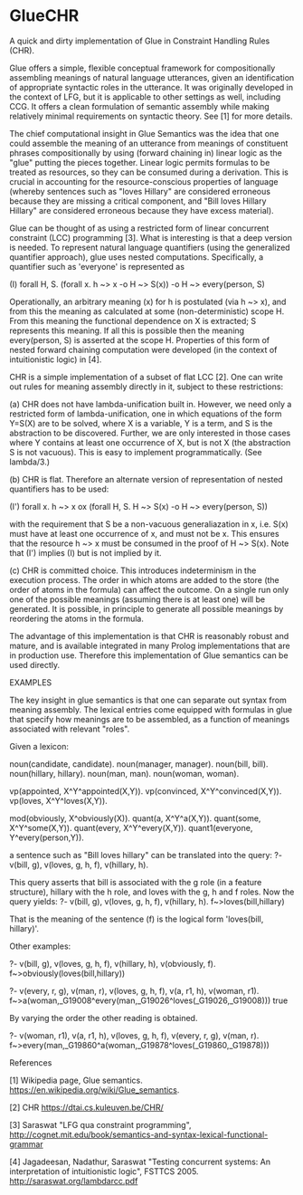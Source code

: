 # GlueCHR
A quick and dirty implementation of Glue in Constraint Handling Rules (CHR).

Glue offers a simple, flexible conceptual framework for compositionally assembling meanings of natural language utterances, given an identification of appropriate syntactic roles in the utterance. It was originally developed in the context of LFG, but it is applicable to other settings as well, including CCG. It offers a clean formulation of semantic assembly while making relatively minimal requirements on syntactic theory. See [1] for more details.

The chief computational insight in Glue Semantics was the idea that one could assemble the meaning of an utterance from meanings of constituent phrases compositionally by using (forward chaining in) linear logic as the "glue" putting the pieces together. Linear logic permits formulas to be treated as resources, so they can be consumed during a derivation. This is crucial in accounting for the resource-conscious properties of language (whereby sentences such as "loves Hillary" are considered erroneous because they are missing a critical component, and "Bill loves Hillary Hillary" are considered erroneous because they have excess material). 

Glue can be thought of as using a restricted form of linear concurrent constraint (LCC) programming [3]. What is interesting is that a deep version is needed. To represent natural language quantifiers (using the generalized quantifier approach), glue uses nested computations. Specifically, a quantifier such as 'everyone' is represented as
 
   (I)   forall H, S. (forall x. h ~> x -o H ~> S(x)) -o H ~> every(person, S)

Operationally, an arbitrary meaning (x) for h is postulated (via h ~> x), and from this the meaning as calculated at some (non-deterministic) scope H. From this meaning the functional dependence on X is extracted; S represents this meaning. If all this is possible then the meaning every(person, S) is asserted at the scope H. Properties of this form of nested forward chaining computation were developed (in the context of intuitionistic logic) in [4].

CHR is a simple implementation of a subset of flat LCC [2]. One can write out rules for meaning assembly directly in it, subject to these restrictions:

(a) CHR does not have lambda-unification built in. However, we need only a restricted form of lambda-unification, one in which equations of the form Y=S(X) are to be solved, where X is a variable, Y is a term, and S is the abstraction to be discovered. Further, we are only interested in those cases where Y contains at least one occurrence of X, but is not X (the abstraction S is not vacuous). This is easy
to implement programmatically. (See lambda/3.)

(b) CHR is flat. Therefore an alternate version of representation of nested quantifiers has to be used:
  
   (I') forall x. h ~> x ox (forall H, S. H ~> S(x) -o H ~> every(person, S))
 
 with the requirement that S be a non-vacuous generaliazation in x, i.e. S(x) must have at least one occurrence of x, and must not be x.
 This ensures that the resource h ~> x must be consumed in the proof of H ~> S(x). Note that (I') implies (I) but is not implied by it.

(c) CHR is committed choice. This introduces indeterminism in the execution process. The order in which atoms are added to the store (the order of atoms in the formula) can affect the outcome. On a single run only one of the possible meanings (assuming there is at least one) will be generated. It is possible, in principle to generate all possible meanings by reordering the atoms in the formula.

The advantage of this implementation is that CHR is reasonably robust and mature, and is available integrated in many Prolog implementations that are in production use. Therefore this implementation of Glue semantics can be used directly. 

EXAMPLES
 
The key insight in glue semantics is that one can separate out syntax from meaning assembly. The lexical entries come equipped with formulas in glue that specify how meanings are to be assembled, as a function of meanings associated with relevant "roles". 

Given a lexicon:

noun(candidate, candidate).
noun(manager, manager).
noun(bill, bill).
noun(hillary, hillary).
noun(man, man).
noun(woman, woman).

vp(appointed, X^Y^appointed(X,Y)).
vp(convinced, X^Y^convinced(X,Y)).
vp(loves, X^Y^loves(X,Y)).

mod(obviously, X^obviously(X)).
quant(a, X^Y^a(X,Y)).
quant(some, X^Y^some(X,Y)).
quant(every, X^Y^every(X,Y)).
quant1(everyone, Y^every(person,Y)).

a sentence such as "Bill loves hillary" can be translated into the query:
?- v(bill, g), v(loves, g, h, f), v(hillary, h).

This query asserts that bill is associated with the g role (in a feature structure), hillary with the h role, and
loves with the g, h and f roles. Now the query yields:
?- v(bill, g), v(loves, g, h, f), v(hillary, h).
f~>loves(bill,hillary)

That is the meaning of the sentence (f) is the logical form 'loves(bill, hillary)'.

Other examples:

?-  v(bill, g), v(loves, g, h, f), v(hillary, h), v(obviously, f).
f~>obviously(loves(bill,hillary))

?- v(every, r, g), v(man, r), v(loves, g, h, f), v(a, r1, h), v(woman, r1).
 f~>a(woman,_G19008^every(man,_G19026^loves(_G19026,_G19008)))
true

By varying the order the other reading is obtained.

?- v(woman, r1), v(a, r1, h), v(loves, g, h, f), v(every, r, g), v(man, r).
f~>every(man,_G19860^a(woman,_G19878^loves(_G19860,_G19878)))


References

[1] Wikipedia page, Glue semantics. https://en.wikipedia.org/wiki/Glue_semantics.

[2] CHR https://dtai.cs.kuleuven.be/CHR/

[3] Saraswat "LFG qua constraint programming", http://cognet.mit.edu/book/semantics-and-syntax-lexical-functional-grammar

[4] Jagadeesan, Nadathur, Saraswat "Testing concurrent systems: An interpretation of intuitionistic logic", FSTTCS 2005. 
http://saraswat.org/lambdarcc.pdf
